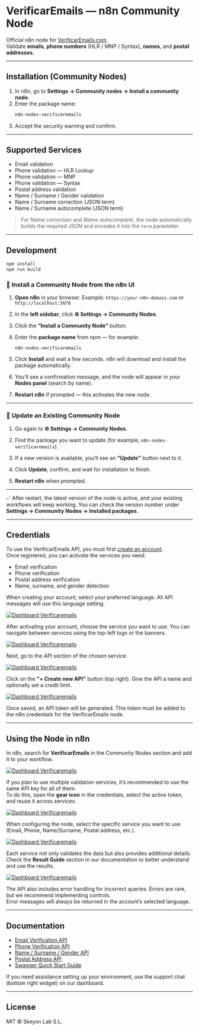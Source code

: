 # VerificarEmails — n8n Community Node

Official n8n node for [VerificarEmails.com](https://www.verificaremails.com/en/).  
Validate **emails**, **phone numbers** (HLR / MNP / Syntax), **names**, and **postal addresses**.

---

## Installation (Community Nodes)

1. In n8n, go to **Settings → Community nodes → Install a community node**.  
2. Enter the package name:
   ```bash
   n8n-nodes-verificaremails
   ```
3. Accept the security warning and confirm.

---

## Supported Services

- Email validation  
- Phone validation — HLR Lookup  
- Phone validation — MNP  
- Phone validation — Syntax  
- Postal address validation  
- Name / Surname / Gender validation  
- Name / Surname correction (JSON term)  
- Name / Surname autocomplete (JSON term)  

> For *Name correction* and *Name autocomplete*, the node automatically builds the required JSON and encodes it into the `term` parameter.

---

## Development

```bash
npm install
npm run build
```

### 🧩 **Install a Community Node from the n8n UI**

1. **Open n8n** in your browser.
   Example: `https://your-n8n-domain.com` or `http://localhost:5678`

2. In the **left sidebar**, click **⚙️ Settings → Community Nodes**.

3. Click the **“Install a Community Node”** button.

4. Enter the **package name** from npm — for example:

   ```
   n8n-nodes-verificaremails
   ```

5. Click **Install** and wait a few seconds.
   n8n will download and install the package automatically.

6. You’ll see a confirmation message, and the node will appear in your **Nodes panel** (search by name).

7. **Restart n8n** if prompted — this activates the new node.

---

### 🔄 **Update an Existing Community Node**

1. Go again to **⚙️ Settings → Community Nodes**.

2. Find the package you want to update (for example, `n8n-nodes-verificaremails`).

3. If a new version is available, you’ll see an **“Update”** button next to it.

4. Click **Update**, confirm, and wait for installation to finish.

5. **Restart n8n** when prompted.

---

✅ After restart, the latest version of the node is active, and your existing workflows will keep working.
You can check the version number under **Settings → Community Nodes → Installed packages**.




---

## Credentials

To use the VerificarEmails API, you must first [create an account](https://dashboard.verificaremails.com/app/public/register).  
Once registered, you can activate the services you need:  
- Email verification  
- Phone verification  
- Postal address verification  
- Name, surname, and gender detection  

When creating your account, select your preferred language. All API messages will use this language setting.

[![Dashboard Verificaremails](https://www.verificaremails.com/docs/assets/Dashboard_paso_1.png)](https://dashboard.verificaremails.com/app/public/register)

After activating your account, choose the service you want to use. You can navigate between services using the top-left logo or the banners.

[![Dashboard Verificaremails](https://www.verificaremails.com/docs/assets/Dashboard_paso_2.png)](https://dashboard.verificaremails.com/)

Next, go to the API section of the chosen service.

[![Dashboard Verificaremails](https://www.verificaremails.com/docs/assets/Dashboard_paso_3.png)](https://dashboard.verificaremails.com/)

Click on the **"+ Create new API"** button (top right). Give the API a name and optionally set a credit limit.

[![Dashboard Verificaremails](https://www.verificaremails.com/docs/assets/Dashboard_paso_4_1.png)](https://dashboard.verificaremails.com/)

Once saved, an API token will be generated. This token must be added to the n8n credentials for the VerificarEmails node.

---

## Using the Node in n8n

In n8n, search for **VerificarEmails** in the Community Nodes section and add it to your workflow.

[![Dashboard Verificaremails](https://www.verificaremails.com/docs/assets/n8n_paso_1.png)](https://dashboard.verificaremails.com/)

If you plan to use multiple validation services, it’s recommended to use the same API key for all of them.  
To do this, open the **gear icon** in the credentials, select the active token, and reuse it across services.

[![Dashboard Verificaremails](https://www.verificaremails.com/docs/assets/n8n_paso_2.png)](https://dashboard.verificaremails.com/)

When configuring the node, select the specific service you want to use (Email, Phone, Name/Surname, Postal address, etc.).

[![Dashboard Verificaremails](https://www.verificaremails.com/docs/assets/n8n_paso_3.png)](https://dashboard.verificaremails.com/)

Each service not only validates the data but also provides additional details. Check the **Result Guide** section in our documentation to better understand and use the results.

[![Dashboard Verificaremails](https://www.verificaremails.com/docs/assets/n8n_paso_4.png)](https://dashboard.verificaremails.com/)

The API also includes error handling for incorrect queries. Errors are rare, but we recommend implementing controls.  
Error messages will always be returned in the account’s selected language.

---

## Documentation

- [Email Verification API](https://www.verificaremails.com/docs/en/)  
- [Phone Verification API](https://www.verificaremails.com/docs/en/index_telefonos.html)  
- [Name / Surname / Gender API](https://www.verificaremails.com/docs/en/index_nombres.html)  
- [Postal Address API](https://www.verificaremails.com/docs/en/index_direcciones.html)  
- [Swagger Quick Start Guide](https://dashboard.verificaremails.com/documentation/index.html?v=8)  

If you need assistance setting up your environment, use the support chat (bottom right widget) on our dashboard.

---

## License

MIT © Skeyon Lab S.L.

